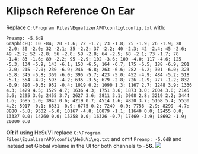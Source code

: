 # Klipsch Reference On Ear
Replace `C:\Program Files\EqualizerAPO\config\config.txt` with:
```
Preamp: -5.6dB
GraphicEQ: 10 -84; 20 -1.6; 22 -1.7; 23 -1.8; 25 -1.9; 26 -1.9; 28 -2.0; 30 -2.0; 32 -2.1; 35 -2.2; 37 -2.2; 40 -2.3; 42 -2.4; 45 -2.6; 49 -2.7; 52 -2.8; 56 -2.8; 59 -2.8; 64 -2.5; 68 -2.1; 73 -1.7; 78 -1.4; 83 -1.6; 89 -2.2; 95 -2.9; 102 -3.6; 109 -4.0; 117 -4.6; 125 -5.3; 134 -5.9; 143 -6.1; 153 -6.5; 164 -6.7; 175 -6.5; 188 -6.9; 201 -7.0; 215 -7.0; 230 -6.9; 246 -6.8; 263 -6.6; 282 -6.2; 301 -6.0; 323 -5.8; 345 -5.8; 369 -6.0; 395 -5.7; 423 -5.0; 452 -4.9; 484 -5.2; 518 -5.1; 554 -4.9; 593 -4.2; 635 -3.5; 679 -2.8; 726 -1.9; 777 -1.2; 832 -0.9; 890 -0.6; 952 -0.4; 1019 0.2; 1090 1.3; 1167 2.7; 1248 3.9; 1336 4.3; 1429 4.5; 1529 4.7; 1636 4.3; 1751 3.6; 1873 3.0; 2004 3.0; 2145 3.6; 2295 3.6; 2455 3.7; 2627 3.6; 2811 3.1; 3008 2.8; 3219 2.2; 3444 1.6; 3685 1.0; 3943 0.6; 4219 0.7; 4514 1.6; 4830 3.7; 5168 5.4; 5530 4.2; 5917 -0.1; 6331 -0.9; 6775 0.2; 7249 -0.9; 7756 -2.9; 8299 -4.7; 8880 -5.8; 9502 -6.0; 10167 -4.8; 10879 -1.1; 11640 0.0; 12455 0.0; 13327 0.0; 14260 0.0; 15258 0.0; 16326 -0.7; 17469 -3.9; 18692 -1.9; 20000 0.0
```
**OR** if using HeSuVi replace `C:\Program Files\EqualizerAPO\config\HeSuVi\eq.txt` and omit `Preamp: -5.6dB` and instead set Global volume in the UI for both channels to **-56**.
![](https://raw.githubusercontent.com/jaakkopasanen/AutoEq/master/results/Sonoma%20Model%20One/innerfidelity/onear/Klipsch%20Reference%20On%20Ear/Klipsch%20Reference%20On%20Ear.png)